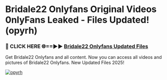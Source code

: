 # Bridale22 Onlyfans Original Videos 0nlyFans Leaked - Files Updated! (opyrh)

<h3>🔴 CLICK HERE 🌐==►► <a href="https://tinyurl.com/ms9xzufz" rel="nofollow">Bridale22 Onlyfans Updated Files</a></h3>

Get Bridale22 Onlyfans and all content. Now you can access all videos and pictures of Bridale22 Onlyfans. New Updated Files 2025!

[![opyrh](https://i.imgur.com/PQ7UWWw.gif)](https://tinyurl.com/ms9xzufz)
